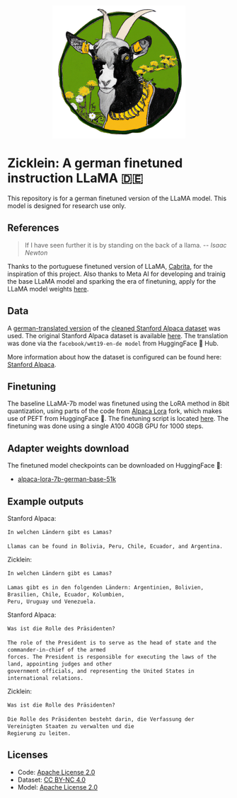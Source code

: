 <p align="center" width="100%">
<img src="assets/zicklein-logo.png" alt="Zicklein" style="width: 20%; min-width: 300px; display: block; margin: auto;">
</p>

# Zicklein: A german finetuned instruction LLaMA 🇩🇪

This repository is for a german finetuned version of the LLaMA model. This model is designed for research use only.

## References

> If I have seen further it is by standing on the back of a llama.
> -- <cite>Isaac Newton</cite>

Thanks to the portuguese finetuned version of LLaMA, [Cabrita](https://github.com/22-hours/cabrita), for the inspiration of this project. Also thanks to Meta AI for developing and trainig the base LLaMA model and sparking the era of finetuning, apply for the LLaMA model weights [here](https://ai.facebook.com/blog/large-language-model-llama-meta-ai/).

## Data

A [german-translated version](https://github.com/LEL-A/GerAlpacaDataCleaned) of the [cleaned Stanford Alpaca dataset](https://github.com/gururise/AlpacaDataCleaned) was used. The original Stanford Alpaca dataset is available [here](https://github.com/tatsu-lab/stanford_alpaca/blob/main/alpaca_data.json). The translation was done via the `facebook/wmt19-en-de model` from HuggingFace 🤗 Hub.

More information about how the dataset is configured can be found here: [Stanford Alpaca](https://github.com/tatsu-lab/stanford_alpaca).


## Finetuning

The baseline LLaMA-7b model was finetuned using the LoRA method in 8bit quantization, using parts of the code from [Alpaca Lora](https://github.com/daanelson/alpaca-lora) fork, which makes use of PEFT from HuggingFace 🤗. The finetuning script is located [here](finetune.py). The finetuning was done using a single A100 40GB GPU for 1000 steps.


## Adapter weights download

The finetuned model checkpoints can be downloaded on HuggingFace 🤗:

- [alpaca-lora-7b-german-base-51k](https://huggingface.co/avocardio/alpaca-lora-7b-german-base-51k)


## Example outputs

Stanford Alpaca:
```
In welchen Ländern gibt es Lamas?

Llamas can be found in Bolivia, Peru, Chile, Ecuador, and Argentina.
```

Zicklein:
```
In welchen Ländern gibt es Lamas?

Lamas gibt es in den folgenden Ländern: Argentinien, Bolivien, Brasilien, Chile, Ecuador, Kolumbien, 
Peru, Uruguay und Venezuela.
```


Stanford Alpaca:
```
Was ist die Rolle des Präsidenten?

The role of the President is to serve as the head of state and the commander-in-chief of the armed 
forces. The President is responsible for executing the laws of the land, appointing judges and other 
government officials, and representing the United States in international relations.
```

Zicklein:
```
Was ist die Rolle des Präsidenten?

Die Rolle des Präsidenten besteht darin, die Verfassung der Vereinigten Staaten zu verwalten und die 
Regierung zu leiten.
```

## Licenses

- Code: [Apache License 2.0](LICENSE)
- Dataset: [CC BY-NC 4.0](https://creativecommons.org/licenses/by-nc/4.0/)
- Model: [Apache License 2.0](LICENSE)
